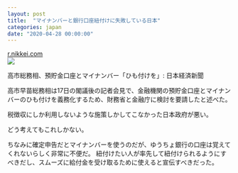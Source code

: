 ```yaml
---
layout: post
title:  "マイナンバーと銀行口座紐付けに失敗している日本"
categories: japan
date: "2020-04-28 00:00:00"
---
```



<div class="card">
  <a href="https://r.nikkei.com/article/DGXMZO54549840X10C20A1EA4000"></a>
  <div class="card__header">
    <a href="https://r.nikkei.com/article/DGXMZO54549840X10C20A1EA4000">r.nikkei.com</a>
  </div>
  <div class="card__image">
    <img src="https://article-image-ix.nikkei.com/https%3A%2F%2Fimgix-proxy.n8s.jp%2FDSXMZO5432546011012020000002-2.jpg?w=1200&h=628&auto=format%2Ccompress&ch=Width%2CDPR&q=auto&fit=crop&crop=faces%2Cedges&ixlib=js-1.4.1&s=b8886497ad91224a95fb96eaf40a4edd">
  </div>
  <div class="card__title">
    <p>高市総務相、預貯金口座とマイナンバー「ひも付けを」: 日本経済新聞</p>
  </div>
  <div class="card__description">
    <p>高市早苗総務相は17日の閣議後の記者会見で、金融機関の預貯金口座とマイナンバーのひも付けを義務化するため、財務省と金融庁に検討を要請したと述べた。</p>
  </div>
</div>


税徴収にしか利用しないような施策しかしてこなかった日本政府が悪い。

どう考えてもこれしかない。

ちなみに確定申告だとマイナンバーを使うのだが、ゆうちょ銀行の口座は覚えてくれないらしく非常に不便だ。
紐付けたい人が率先して紐付けられるようにすべきだし、スムーズに給付金を受け取るために使えると宣伝すべきだった。

<!-- それから「副業禁止規定」の無効化をしていないことも問題だ。

健康な身体のうちに金が欲しいのに平日は会社で働いて、休日はコンビニバイトをしたりすることを許容しないのが今の日本社会だ。
こんな変えなければいけない。

**勤労は権利であり、義務である。**

それを抑圧する雇用契約はその部分だけ無効になると明言すべきだ。
もちろん会社が規定する労働時間内にコンビニバイト等をするのはよくない。
なので、会社側が残業を除く最低限度の労働時間を既定して、その時間外は介入ができないようにすべきだ。
悪用する企業も出てくると思うのでグループ会社や同名義の人が役職や株を保有しているところやライバル会社では働けない制限が必要。

まぁ難しいところだが、働けるときに働かせてくれよ。 -->
